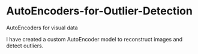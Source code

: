 # AutoEncoders-for-Outlier-Detection
AutoEncoders for visual data

I have created a custom AutoEncoder model to reconstruct images and detect outliers.
